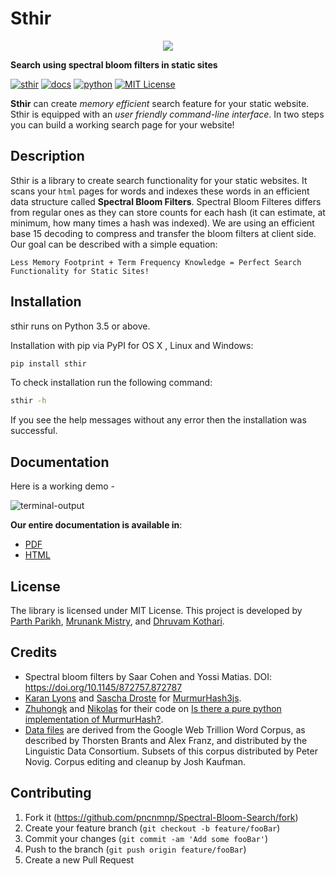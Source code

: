 # Sthir

<p align="center">
<img src="https://github.com/pncnmnp/sthir/blob/master/logo.png">
</p>

**Search using spectral bloom filters in static sites**

[![sthir][sthir-img]][sthir-url]
[![docs][docs-img]][docs-url]
[![python][python-img]][python-url]
[![MIT License][license-image]][license-url]

**Sthir** can create *memory efficient* search feature for your static website. Sthir is equipped with an *user friendly command-line interface*. In two steps you can build a working search page for your website!

## Description
Sthir is a library to create search functionality for your static websites. It scans your `html` pages for words and indexes these words in an efficient data structure called **Spectral Bloom Filters**. Spectral Bloom Filteres differs from regular ones as they can store counts for each hash (it can estimate, at minimum, how many times a hash was indexed). We are using an efficient base 15 decoding to compress and transfer the bloom filters at client side. Our goal can be described with a simple equation:

`Less Memory Footprint + Term Frequency Knowledge = Perfect Search Functionality for Static Sites!`

## Installation

sthir runs on Python 3.5 or above.

Installation with pip via PyPI for OS X , Linux and Windows:
```sh
pip install sthir
```
To check installation run the following command:
```sh
sthir -h
```
If you see the help messages without any error then the installation was successful.

## Documentation
Here is a working demo - 

![terminal-output](https://github.com/pncnmnp/sthir/blob/master/demo.gif)

**Our entire documentation is available in**:
* [PDF](https://github.com/pncnmnp/sthir/blob/master/docs/build/latex/sthir.pdf)
* [HTML](https://github.com/pncnmnp/sthir/tree/master/docs/build/html)

## License

The library is licensed under MIT License. This project is developed by [Parth Parikh](https://github.com/pncnmnp), [Mrunank Mistry](https://github.com/fork52), and [Dhruvam Kothari](https://github.com/iotarepeat).

## Credits

* Spectral bloom filters by Saar Cohen and Yossi Matias. DOI: https://doi.org/10.1145/872757.872787
* [Karan Lyons](https://github.com/karanlyons/) and [Sascha Droste](https://github.com/pid/) for [MurmurHash3js](https://github.com/pid/murmurHash3js). 
* [Zhuhongk](https://stackoverflow.com/users/2959866/zhuhongk) and [Nikolas](https://stackoverflow.com/users/710543/nikolas) for their code on [Is there a pure python implementation of MurmurHash?](https://stackoverflow.com/questions/13305290/is-there-a-pure-python-implementation-of-murmurhash?rq=1).
* [Data files](https://github.com/pncnmnp/sthir/tree/master/sthir/resources) are derived from the Google Web Trillion Word Corpus, as described by Thorsten Brants and Alex Franz, and distributed by the Linguistic Data Consortium. Subsets of this corpus distributed by Peter Novig. Corpus editing and cleanup by Josh Kaufman.

## Contributing

1. Fork it (<https://github.com/pncnmnp/Spectral-Bloom-Search/fork>)
2. Create your feature branch (`git checkout -b feature/fooBar`)
3. Commit your changes (`git commit -am 'Add some fooBar'`)
4. Push to the branch (`git push origin feature/fooBar`)
5. Create a new Pull Request

<!-- Markdown link & img dfn's -->
[wiki]: https://github.com/yourname/yourproject/wiki
[license-image]:https://img.shields.io/badge/LICENSE-MIT-blue?style=flat
[license-url]:https://github.com/pncnmnp/sthir/blob/master/LICENSE
[sthir-img]:https://img.shields.io/badge/sthir-v0.0.1-yellow?style=flat
[sthir-url]:https://github.com/pncnmnp/sthir
[python-url]:https://www.python.org/downloads/release/python-350/
[python-img]:https://img.shields.io/badge/python-3.5-green
[docs-img]:https://img.shields.io/badge/docs-sthir--docs-orange
[docs-url]:https://github.com/pncnmnp/sthir/
